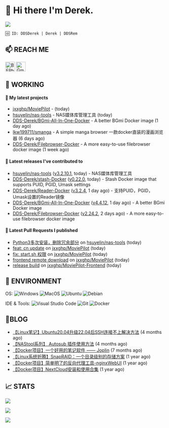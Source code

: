 # 👋 Hi there I'm Derek. 

![](https://raw.githubusercontent.com/BEPb/BEPb/main/src/header_.png)

```
🆔 ID: DDSDerek | Derek | DDSRem
```

## 📫 REACH ME
<p align="left">
<a href="https://twitter.com/ddsrem_derek" target="blank"><img align="center" src="https://raw.githubusercontent.com/BEPb/BEPb/master/assets/twitter.svg" alt="BEPb" height="30" width="30" /></a>
<a href="mailto:ddstomo@gmail.com" target="blank"><img align="center" src="https://raw.githubusercontent.com/BEPb/BEPb/master/assets/gmail.svg" alt="Gmail" height="30" width="30" /></a>
</p>

## 💼 WORKING

#### 🌱 My latest projects


- [jxxghp/MoviePilot](https://github.com/jxxghp/MoviePilot) -  (today)
- [hsuyelin/nas-tools](https://github.com/hsuyelin/nas-tools) - NAS媒体库管理工具 (today)
- [DDS-Derek/BGmi-All-In-One-Docker](https://github.com/DDS-Derek/BGmi-All-In-One-Docker) - A better BGmi Docker image (1 day ago)
- [lkw199711/smanga](https://github.com/lkw199711/smanga) - A simple manga browser 一款docker直装的漫画浏览器 (6 days ago)
- [DDS-Derek/Filebrowser-Docker](https://github.com/DDS-Derek/Filebrowser-Docker) - A more easy-to-use filebrowser docker image (1 week ago)

#### 🔭 Latest releases I've contributed to

- [hsuyelin/nas-tools](https://github.com/hsuyelin/nas-tools) ([v3.2.10.1](https://github.com/hsuyelin/nas-tools/releases/tag/v3.2.10.1), today) - NAS媒体库管理工具
- [DDS-Derek/stash-Docker](https://github.com/DDS-Derek/stash-Docker) ([v0.22.0](https://github.com/DDS-Derek/stash-Docker/releases/tag/v0.22.0), today) - Stash Docker image that supports PUID, PGID, Umask settings
- [DDS-Derek/Reader-Docker](https://github.com/DDS-Derek/Reader-Docker) ([v3.2.4](https://github.com/DDS-Derek/Reader-Docker/releases/tag/v3.2.4), 1 day ago) - 支持PUID，PGID，Umask设置的Reader镜像
- [DDS-Derek/BGmi-All-In-One-Docker](https://github.com/DDS-Derek/BGmi-All-In-One-Docker) ([v4.4.12](https://github.com/DDS-Derek/BGmi-All-In-One-Docker/releases/tag/v4.4.12), 1 day ago) - A better BGmi Docker image
- [DDS-Derek/Filebrowser-Docker](https://github.com/DDS-Derek/Filebrowser-Docker) ([v2.24.2](https://github.com/DDS-Derek/Filebrowser-Docker/releases/tag/v2.24.2), 2 days ago) - A more easy-to-use filebrowser docker image

#### 🔨 Latest Pull Requests I published

- [Python3多次安装，删除冗余部分](https://github.com/hsuyelin/nas-tools/pull/43) on [hsuyelin/nas-tools](https://github.com/hsuyelin/nas-tools) (today)
- [feat: cn update](https://github.com/jxxghp/MoviePilot/pull/66) on [jxxghp/MoviePilot](https://github.com/jxxghp/MoviePilot) (today)
- [fix: start.sh 权限](https://github.com/jxxghp/MoviePilot/pull/64) on [jxxghp/MoviePilot](https://github.com/jxxghp/MoviePilot) (today)
- [frontend remote download](https://github.com/jxxghp/MoviePilot/pull/63) on [jxxghp/MoviePilot](https://github.com/jxxghp/MoviePilot) (today)
- [release build](https://github.com/jxxghp/MoviePilot-Frontend/pull/16) on [jxxghp/MoviePilot-Frontend](https://github.com/jxxghp/MoviePilot-Frontend) (today)

## 🔧 ENVIRONMENT
OS:
![Windows](https://img.shields.io/badge/-Windows-0078D6?style=flat-square&logo=windows&logoColor=white)
![MacOS](https://img.shields.io/badge/-Mac_OS-AAA?style=flat-square&logo=macos&logoColor=white)
![Ubuntu](https://img.shields.io/badge/-Ubuntu-DD4814?style=flat-square&logo=ubuntu&logoColor=white)
![Debian](https://img.shields.io/badge/-Debian-73BA25?style=flat-square&logo=debian&logoColor=white)  

IDE & Tools:
![Visual Studio Code](https://img.shields.io/badge/-Visual_Studio_Code-007ACC?style=flat-square&logo=visual-studio-code&logoColor=white)
![Git](https://img.shields.io/badge/-Git-F05032?style=flat-square&logo=git&logoColor=white)
![Docker](https://img.shields.io/badge/-Docker-2496ed?style=flat-square&logo=Docker&logoColor=white)

## 📜BLOG

- [【Linux笔记】Ubuntu20.04升级22.04后SSH连接不上解决方法](https://blog.ddsrem.com/archives/fix-ubuntu2204-ssh) (4 months ago)
- [【NAStool系列】 Autosub 插件使用方法](https://blog.ddsrem.com/archives/nastool-autosub-use-way) (4 months ago)
- [【Docker项目】一个好用的笔记软件 —— Joplin](https://blog.ddsrem.com/archives/joplin) (7 months ago)
- [【Linux系统折腾】SnapRAID：一个目录级别的存储方案](https://blog.ddsrem.com/archives/snapraid) (1 year ago)
- [【Docker项目】简单明了的反向代理工具-nginxWebUI](https://blog.ddsrem.com/archives/nginxwebui) (1 year ago)
- [【Docker项目】NextCloud安装和使用合集](https://blog.ddsrem.com/archives/nextcloud) (1 year ago)

## 📈 STATS

![](https://github-readme-stats.vercel.app/api?username=DDSDerek&show_icons=true&theme=radical)

![](https://github-readme-stats.vercel.app/api?username=DDSRem&show_icons=true&theme=dark)

![](https://raw.githubusercontent.com/BEPb/BEPb/main/assets/Bottom_down.svg)
